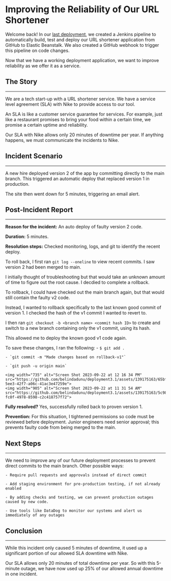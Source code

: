 # Improving the Reliability of Our URL Shortener 

Welcome back! In our [last deployment](https://github.com/belindadunu/jenkins-eb-deploy), we created a Jenkins pipeline to automatically build, test and deploy our URL shortener application from GitHub to Elastic Beanstalk. We also created a GitHub webhook to trigger this pipeline on code changes.

Now that we have a working deployment application, we want to improve reliability as we offer it as a service.

## The Story
-----------------------------------------
We are a tech start-up with a URL shortener service. We have a service level agreement (SLA) with Nike to provide access to our tool.

An SLA is like a customer service guarantee for services. For example, just like a restaurant promises to bring your food within a certain time, we promise a certain uptime and reliability.

Our SLA with Nike allows only 20 minutes of downtime per year. If anything happens, we must communicate the incidents to Nike.
 
## Incident Scenario
-----------------------------------------
A new hire deployed version 2 of the app by committing directly to the main branch. This triggered an automatic deploy that replaced version 1 in production.

The site then went down for 5 minutes, triggering an email alert. 

## Post-Incident Report
-----------------------------------------
**Reason for the incident:** An auto deploy of faulty version 2 code.

**Duration:** 5 minutes.

**Resolution steps:** Checked monitoring, logs, and git to identify the recent deploy. 

To roll back, I first ran `git log --oneline` to view recent commits. I saw version 2 had been merged to main.

I initially thought of troubleshooting but that would take an unknown amount of time to figure out the root cause. I decdied to complete a rollback.

To rollback, I could have checked out the main branch again, but that would still contain the faulty v2 code.

Instead, I wanted to rollback specifically to the last known good commit of version 1. I checked the hash of the v1 commit I wanted to revert to.

I then ran `git checkout -b <branch name> <commit hash ID>` to create and switch to a new branch containing only the v1 commit, using its hash.

This allowed me to deploy the known good v1 code again.

To save these changes, I ran the following:
    - `$ git add .`

    - `git commit -m "Made changes based on rollback-v1"`
    
    - `git push -u origin main`

    <img width="735" alt="Screen Shot 2023-09-22 at 12 16 34 PM" src="https://github.com/belindadunu/deployment3.1/assets/139175163/65bf8b49-5ee3-42f7-a06c-41ac3e47259e">
    <img width="905" alt="Screen Shot 2023-09-22 at 11 31 54 AM" src="https://github.com/belindadunu/deployment3.1/assets/139175163/5c98e485-fc0f-4978-8598-c2c418757f72">


**Fully resolved?** Yes, successfully rolled back to proven version 1.

**Prevention:** For this situation, I tightened permissions so code must be reviewed before deployment. Junior engineers need senior approval; this prevents faulty code from being merged to the main.

## Next Steps
-----------------------------------------
We need to improve any of our future deployment processes to prevent direct commits to the main branch. Other possible ways:

    - Require pull requests and approvals instead of direct commit
    
    - Add staging environment for pre-production testing, if not already enabled
    
    - By adding checks and testing, we can prevent production outages caused by new code.
    
    - Use tools like DataDog to monitor our systems and alert us immediately of any outages

## Conclusion
-----------------------------------------
While this incident only caused 5 minutes of downtime, it used up a significant portion of our allowed SLA downtime with Nike.

Our SLA allows only 20 minutes of total downtime per year. So with this 5-minute outage, we have now used up 25% of our allowed annual downtime in one incident.
